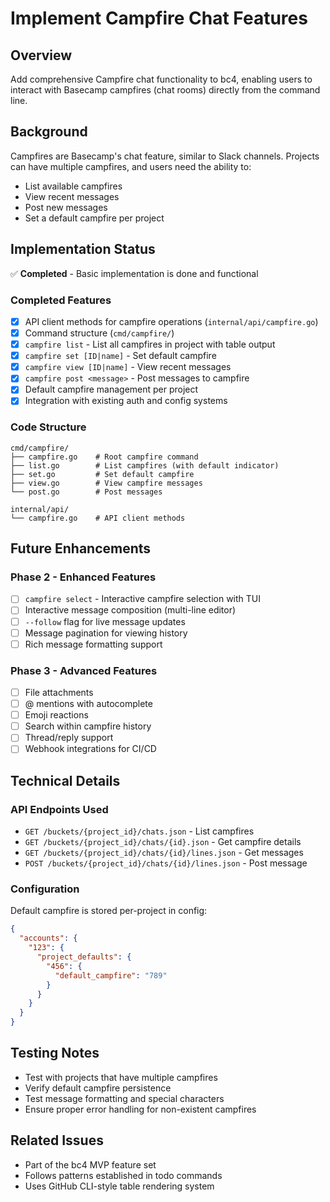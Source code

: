 # Implement Campfire Chat Features

## Overview
Add comprehensive Campfire chat functionality to bc4, enabling users to interact with Basecamp campfires (chat rooms) directly from the command line.

## Background
Campfires are Basecamp's chat feature, similar to Slack channels. Projects can have multiple campfires, and users need the ability to:
- List available campfires
- View recent messages
- Post new messages
- Set a default campfire per project

## Implementation Status
✅ **Completed** - Basic implementation is done and functional

### Completed Features
- [x] API client methods for campfire operations (`internal/api/campfire.go`)
- [x] Command structure (`cmd/campfire/`)
- [x] `campfire list` - List all campfires in project with table output
- [x] `campfire set [ID|name]` - Set default campfire
- [x] `campfire view [ID|name]` - View recent messages  
- [x] `campfire post <message>` - Post messages to campfire
- [x] Default campfire management per project
- [x] Integration with existing auth and config systems

### Code Structure
```
cmd/campfire/
├── campfire.go    # Root campfire command
├── list.go        # List campfires (with default indicator)
├── set.go         # Set default campfire
├── view.go        # View campfire messages
└── post.go        # Post messages

internal/api/
└── campfire.go    # API client methods
```

## Future Enhancements

### Phase 2 - Enhanced Features
- [ ] `campfire select` - Interactive campfire selection with TUI
- [ ] Interactive message composition (multi-line editor)
- [ ] `--follow` flag for live message updates
- [ ] Message pagination for viewing history
- [ ] Rich message formatting support

### Phase 3 - Advanced Features  
- [ ] File attachments
- [ ] @ mentions with autocomplete
- [ ] Emoji reactions
- [ ] Search within campfire history
- [ ] Thread/reply support
- [ ] Webhook integrations for CI/CD

## Technical Details

### API Endpoints Used
- `GET /buckets/{project_id}/chats.json` - List campfires
- `GET /buckets/{project_id}/chats/{id}.json` - Get campfire details
- `GET /buckets/{project_id}/chats/{id}/lines.json` - Get messages
- `POST /buckets/{project_id}/chats/{id}/lines.json` - Post message

### Configuration
Default campfire is stored per-project in config:
```json
{
  "accounts": {
    "123": {
      "project_defaults": {
        "456": {
          "default_campfire": "789"
        }
      }
    }
  }
}
```

## Testing Notes
- Test with projects that have multiple campfires
- Verify default campfire persistence
- Test message formatting and special characters
- Ensure proper error handling for non-existent campfires

## Related Issues
- Part of the bc4 MVP feature set
- Follows patterns established in todo commands
- Uses GitHub CLI-style table rendering system